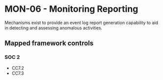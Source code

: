 # MON-06 - Monitoring Reporting
Mechanisms exist to provide an event log report generation capability to aid in detecting and assessing anomalous activities. 
## Mapped framework controls
### SOC 2
- CC7.2
- CC7.3